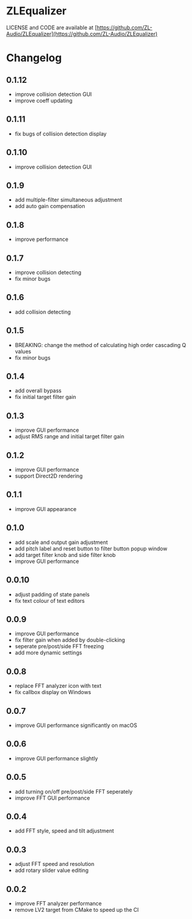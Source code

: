 # ZLEqualizer

LICENSE and CODE are available at [https://github.com/ZL-Audio/ZLEqualizer](https://github.com/ZL-Audio/ZLEqualizer)

# Changelog

## 0.1.12

- improve collision detection GUI
- improve coeff updating

## 0.1.11

- fix bugs of collision detection display

## 0.1.10

- improve collision detection GUI

## 0.1.9

- add multiple-filter simultaneous adjustment
- add auto gain compensation

## 0.1.8

- improve performance

## 0.1.7

- improve collision detecting
- fix minor bugs

## 0.1.6

- add collision detecting

## 0.1.5

- BREAKING: change the method of calculating high order cascading Q values
- fix minor bugs

## 0.1.4

- add overall bypass
- fix initial target filter gain

## 0.1.3

- improve GUI performance
- adjust RMS range and initial target filter gain

## 0.1.2

- improve GUI performance
- support Direct2D rendering

## 0.1.1

- improve GUI appearance

## 0.1.0

- add scale and output gain adjustment
- add pitch label and reset button to filter button popup window
- add target filter knob and side filter knob
- improve GUI performance

## 0.0.10

- adjust padding of state panels
- fix text colour of text editors

## 0.0.9

- improve GUI performance
- fix filter gain when added by double-clicking
- seperate pre/post/side FFT freezing
- add more dynamic settings

## 0.0.8

- replace FFT analyzer icon with text
- fix callbox display on Windows

## 0.0.7

- improve GUI performance significantly on macOS

## 0.0.6

- improve GUI performance slightly

## 0.0.5

- add turning on/off pre/post/side FFT seperately
- improve FFT GUI performance

## 0.0.4

- add FFT style, speed and tilt adjustment

## 0.0.3

- adjust FFT speed and resolution
- add rotary slider value editing

## 0.0.2

- improve FFT analyzer performance
- remove LV2 target from CMake to speed up the CI
